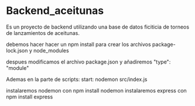 # Backend_aceitunas
Es un proyecto de backend utilizando una base de datos ficiticia de torneos de lanzamientos de aceitunas.

debemos hacer hacer un npm install para crear los archivos package-lock.json y node_modules

despues modificamos el archivo package.json y añadiremos  "type": "module"

 Ademas en la parte de scripts: 
start: nodemon src/index.js

instalaremos nodemon con npm install nodemon 
instalaremos express con npm install express
